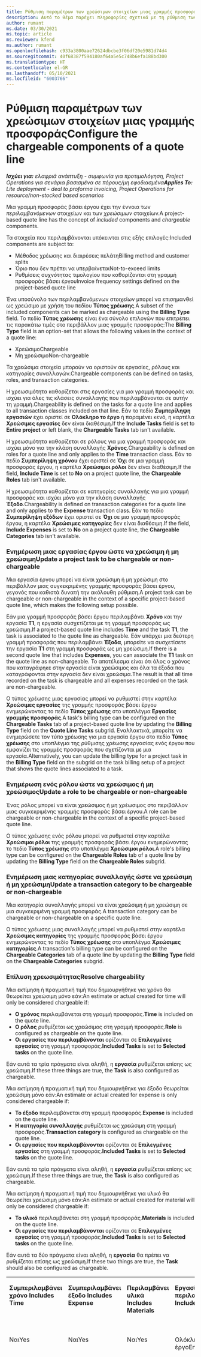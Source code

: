 ```yaml
---
title: Ρύθμιση παραμέτρων των χρεώσιμων στοιχείων μιας γραμμής προσφοράς
description: Αυτό το θέμα παρέχει πληροφορίες σχετικά με τη ρύθμιση των χρεώσιμων και μη χρεώσιμων στοιχείων σε μια γραμμή προσφοράς βάσει έργου.
author: rumant
ms.date: 03/30/2021
ms.topic: article
ms.reviewer: kfend
ms.author: rumant
ms.openlocfilehash: c933a3800aae72624dbcbe3f06df20e5981d74d4
ms.sourcegitcommit: 40f68387f594180af64a5e5c748b6efa188bd300
ms.translationtype: HT
ms.contentlocale: el-GR
ms.lasthandoff: 05/10/2021
ms.locfileid: "6003766"
---
```

# <a name="configure-the-chargeable-components-of-a-quote-line"></a><span data-ttu-id="37d68-103">Ρύθμιση παραμέτρων των χρεώσιμων στοιχείων μιας γραμμής προσφοράς</span><span class="sxs-lookup"><span data-stu-id="37d68-103">Configure the chargeable components of a quote line</span></span> 

<span data-ttu-id="37d68-104">_**Ισχύει για:** ελαφριά ανάπτυξη - συμφωνία για προτιμολόγηση, Project Operations για σενάρια βασισμένα σε πόρους/μη εφοδιασμένα_</span><span class="sxs-lookup"><span data-stu-id="37d68-104">_**Applies To:** Lite deployment - deal to proforma invoicing, Project Operations for resource/non-stocked based scenarios_</span></span>

<span data-ttu-id="37d68-105">Μια γραμμή προσφοράς βάσει έργου έχει την έννοια των *περιλαμβανόμενων* στοιχείων και των *χρεώσιμων* στοιχείων.</span><span class="sxs-lookup"><span data-stu-id="37d68-105">A project-based quote line has the concept of *included* components and *chargeable* components.</span></span>

<span data-ttu-id="37d68-106">Τα στοιχεία που περιλαμβάνονται υπόκεινται στις εξής επιλογές:</span><span class="sxs-lookup"><span data-stu-id="37d68-106">Included components are subject to:</span></span>

  - <span data-ttu-id="37d68-107">Μέθοδος χρέωσης και διαιρέσεις πελάτη</span><span class="sxs-lookup"><span data-stu-id="37d68-107">Billing method and customer splits</span></span>
  - <span data-ttu-id="37d68-108">Όριο που δεν πρέπει να υπερβαίνεται</span><span class="sxs-lookup"><span data-stu-id="37d68-108">Not-to-exceed limits</span></span> 
  - <span data-ttu-id="37d68-109">Ρυθμίσεις συχνότητας τιμολογίου που καθορίζονται στη γραμμή προσφοράς βάσει έργου</span><span class="sxs-lookup"><span data-stu-id="37d68-109">Invoice frequency settings defined on the project-based quote line</span></span>

<span data-ttu-id="37d68-110">Ένα υποσύνολο των περιλαμβανόμενων στοιχείων μπορεί να επισημανθεί ως χρεώσιμο με χρήση του πεδίου **Τύπος χρέωσης**.</span><span class="sxs-lookup"><span data-stu-id="37d68-110">A subset of the included components can be marked as chargeable using the **Billing Type** field.</span></span> <span data-ttu-id="37d68-111">Το πεδίο **Τύπος χρέωσης** είναι ένα σύνολο επιλογών που επιτρέπει τις παρακάτω τιμές στο περιβάλλον μιας γραμμής προσφοράς:</span><span class="sxs-lookup"><span data-stu-id="37d68-111">The **Billing Type** field is an option-set that allows the following values in the context of a quote line:</span></span>

  - <span data-ttu-id="37d68-112">Χρεώσιμο</span><span class="sxs-lookup"><span data-stu-id="37d68-112">Chargeable</span></span>
  - <span data-ttu-id="37d68-113">Μη χρεώσιμο</span><span class="sxs-lookup"><span data-stu-id="37d68-113">Non-chargeable</span></span>

<span data-ttu-id="37d68-114">Τα χρεώσιμα στοιχεία μπορούν να οριστούν σε εργασίες, ρόλους και κατηγορίες συναλλαγών.</span><span class="sxs-lookup"><span data-stu-id="37d68-114">Chargeable components can be defined on tasks, roles, and transaction categories.</span></span>

<span data-ttu-id="37d68-115">Η χρεωσιμότητα καθορίζεται στις εργασίες για μια γραμμή προσφοράς και ισχύει για όλες τις κλάσεις συναλλαγής που περιλαμβάνονται σε αυτήν τη γραμμή.</span><span class="sxs-lookup"><span data-stu-id="37d68-115">Chargeability is defined on the tasks for a quote line and applies to all transaction classes included on that line.</span></span> <span data-ttu-id="37d68-116">Εάν το πεδίο **Συμπερίληψη εργασιών** έχει οριστεί σε **Ολόκληρο το έργο** ή παραμένει κενό, η καρτέλα **Χρεώσιμες εργασίες** δεν είναι διαθέσιμη.</span><span class="sxs-lookup"><span data-stu-id="37d68-116">If the **Include Tasks** field is set to **Entire project** or left blank, the **Chargeable Tasks** tab isn't available.</span></span>

<span data-ttu-id="37d68-117">Η χρεωσιμότητα καθορίζεται σε ρόλους για μια γραμμή προσφοράς και ισχύει μόνο για την κλάση συναλλαγής **Χρόνος**.</span><span class="sxs-lookup"><span data-stu-id="37d68-117">Chargeability is defined on roles for a quote line and only applies to the **Time** transaction class.</span></span> <span data-ttu-id="37d68-118">Εάν το πεδίο **Συμπερίληψη χρόνου** έχει οριστεί σε **Όχι** σε μια γραμμή προσφοράς έργου, η καρτέλα **Χρεώσιμοι ρόλοι** δεν είναι διαθέσιμη.</span><span class="sxs-lookup"><span data-stu-id="37d68-118">If the field, **Include Time** is set to **No** on a project quote line, the **Chargeable Roles** tab isn't available.</span></span>

<span data-ttu-id="37d68-119">Η χρεωσιμότητα καθορίζεται σε κατηγορίες συναλλαγής για μια γραμμή προσφοράς και ισχύει μόνο για την κλάση συναλλαγής **Έξοδο**.</span><span class="sxs-lookup"><span data-stu-id="37d68-119">Chargeability is defined on transaction categories for a  quote line and only applies to the **Expense** transaction class.</span></span> <span data-ttu-id="37d68-120">Εάν το πεδίο **Συμπερίληψη εξόδων** έχει οριστεί σε **Όχι** σε μια γραμμή προσφοράς έργου, η καρτέλα **Χρεώσιμες κατηγορίες** δεν είναι διαθέσιμη.</span><span class="sxs-lookup"><span data-stu-id="37d68-120">If the field, **Include Expenses** is set to **No** on a project quote line, the **Chargeable Categories** tab isn't available.</span></span>

### <a name="update-a-project-task-to-be-chargeable-or-non-chargeable"></a><span data-ttu-id="37d68-121">Ενημέρωση μιας εργασίας έργου ώστε να χρεώσιμη ή μη χρεώσιμη</span><span class="sxs-lookup"><span data-stu-id="37d68-121">Update a project task to be chargeable or non-chargeable</span></span>

<span data-ttu-id="37d68-122">Μια εργασία έργου μπορεί να είναι χρεώσιμη ή μη χρεώσιμη στο περιβάλλον μιας συγκεκριμένης γραμμής προσφοράς βάσει έργου, γεγονός που καθιστά δυνατή την ακόλουθη ρύθμιση.</span><span class="sxs-lookup"><span data-stu-id="37d68-122">A project task can be chargeable or non-chargeable in the context of a specific project-based quote line, which makes the following setup possible.</span></span>

<span data-ttu-id="37d68-123">Εάν μια γραμμή προσφοράς βάσει έργου περιλαμβάνει **Χρόνο** και την εργασία **Τ1**, η εργασία συσχετίζεται με τη γραμμή προσφοράς ως χρεώσιμη.</span><span class="sxs-lookup"><span data-stu-id="37d68-123">If a project-based quote line includes **Time** and the task **T1**, the task is associated to the quote line as chargeable.</span></span> <span data-ttu-id="37d68-124">Εάν υπάρχει μια δεύτερη γραμμή προσφοράς που περιλαμβάνει **Έξοδα**, μπορείτε να συσχετίσετε την εργασία **Τ1** στη γραμμή προσφοράς ως μη χρεώσιμη.</span><span class="sxs-lookup"><span data-stu-id="37d68-124">If there is a second quote line that includes **Expenses**, you can associate the **T1** task on the quote line as non-chargeable.</span></span> <span data-ttu-id="37d68-125">Το αποτέλεσμα είναι ότι όλος ο χρόνος που καταγράφηκε στην εργασία είναι χρεώσιμος και όλα τα έξοδα που καταγράφονται στην εργασία δεν είναι χρεώσιμα.</span><span class="sxs-lookup"><span data-stu-id="37d68-125">The result is that all time recorded on the task is chargeable and all expenses recorded on the task are non-chargeable.</span></span>

<span data-ttu-id="37d68-126">Ο τύπος χρέωσης μιας εργασίας μπορεί να ρυθμιστεί στην καρτέλα **Χρεώσιμες εργασίες** της γραμμής προσφοράς βάσει έργου ενημερώνοντας το πεδίο **Τύπος χρέωσης** στο υποπλέγμα **Εργασίες γραμμής προσφοράς**.</span><span class="sxs-lookup"><span data-stu-id="37d68-126">A task's billing type can be configured on the **Chargeable Tasks** tab of a project-based quote line by updating the **Billing Type** field on the **Quote Line Tasks** subgrid.</span></span> <span data-ttu-id="37d68-127">Εναλλακτικά, μπορείτε να ενημερώσετε τον τύπο χρέωσης για μια εργασία έργου στο πεδίο **Τύπος χρέωσης** στο υποπλέγμα της ρύθμισης χρέωσης εργασίας ενός έργου που εμφανίζει τις γραμμές προσφοράς που σχετίζονται με μια εργασία.</span><span class="sxs-lookup"><span data-stu-id="37d68-127">Alternatively, you can update the billing type for a project task in the **Billing Type** field on the subgrid on the task billing setup of a project that shows the quote lines associated to a task.</span></span>

### <a name="update-a-role-to-be-chargeable-or-non-chargeable"></a><span data-ttu-id="37d68-128">Ενημέρωση ενός ρόλου ώστε να χρεώσιμος ή μη χρεώσιμος</span><span class="sxs-lookup"><span data-stu-id="37d68-128">Update a role to be chargeable or non-chargeable</span></span>

<span data-ttu-id="37d68-129">Ένας ρόλος μπορεί να είναι χρεώσιμος ή μη χρέωσιμος στο περιβάλλον μιας συγκεκριμένης γραμμής προσφοράς βάσει έργου.</span><span class="sxs-lookup"><span data-stu-id="37d68-129">A role can be chargeable or non-chargeable in the context of a specific project-based quote line.</span></span>

<span data-ttu-id="37d68-130">Ο τύπος χρέωσης ενός ρόλου μπορεί να ρυθμιστεί στην καρτέλα **Χρεώσιμοι ρόλοι** της γραμμής προσφοράς βάσει έργου ενημερώνοντας το πεδίο **Τύπος χρέωσης** στο υποπλέγμα **Χρεώσιμοι ρόλοι**.</span><span class="sxs-lookup"><span data-stu-id="37d68-130">A role's billing type can be configured on the **Chargeable Roles** tab of a quote line by updating the **Billing Type** field on the **Chargeable Roles** subgrid.</span></span>

### <a name="update-a-transaction-category-to-be-chargeable-or-non-chargeable"></a><span data-ttu-id="37d68-131">Ενημέρωση μιας κατηγορίας συναλλαγής ώστε να χρεώσιμη ή μη χρεώσιμη</span><span class="sxs-lookup"><span data-stu-id="37d68-131">Update a transaction category to be chargeable or non-chargeable</span></span>

<span data-ttu-id="37d68-132">Μια κατηγορία συναλλαγής μπορεί να είναι χρεώσιμη ή μη χρεώσιμη σε μια συγκεκριμένη γραμμή προσφοράς.</span><span class="sxs-lookup"><span data-stu-id="37d68-132">A transaction category can be chargeable or non-chargeable on a specific quote line.</span></span>

<span data-ttu-id="37d68-133">Ο τύπος χρέωσης μιας συναλλαγής μπορεί να ρυθμιστεί στην καρτέλα **Χρεώσιμες κατηγορίες** της γραμμής προσφοράς βάσει έργου ενημερώνοντας το πεδίο **Τύπος χρέωσης** στο υποπλέγμα **Χρεώσιμες κατηγορίες**.</span><span class="sxs-lookup"><span data-stu-id="37d68-133">A transaction's billing type can be configured on the **Chargeable Categories** tab of a quote line by updating the **Billing Type** field on the **Chargeable Categories** subgrid.</span></span>

### <a name="resolve-chargeability"></a><span data-ttu-id="37d68-134">Επίλυση χρεωσιμότητας</span><span class="sxs-lookup"><span data-stu-id="37d68-134">Resolve chargeability</span></span>
<span data-ttu-id="37d68-135">Μια εκτίμηση ή πραγματική τιμή που δημιουργήθηκε για χρόνο θα θεωρείται χρεώσιμη μόνο εάν:</span><span class="sxs-lookup"><span data-stu-id="37d68-135">An estimate or actual created for time will only be considered chargeable if:</span></span>

   - <span data-ttu-id="37d68-136">**Ο χρόνος** περιλαμβάνεται στη γραμμή προσφοράς.</span><span class="sxs-lookup"><span data-stu-id="37d68-136">**Time** is included on the quote line.</span></span>
   - <span data-ttu-id="37d68-137">**Ο ρόλος** ρυθμίζεται ως χρεώσιμος στη γραμμή προσφοράς.</span><span class="sxs-lookup"><span data-stu-id="37d68-137">**Role** is configured as chargeable on the quote line.</span></span>
   - <span data-ttu-id="37d68-138">**Οι εργασίες που περιλαμβάνονται** ορίζονται σε **Επιλεγμένες εργασίες** στη γραμμή προσφοράς.</span><span class="sxs-lookup"><span data-stu-id="37d68-138">**Included Tasks** is set to **Selected tasks** on the quote line.</span></span> 

<span data-ttu-id="37d68-139">Εάν αυτά τα τρία πράγματα είναι αληθή, η **εργασία** ρυθμίζεται επίσης ως χρεώσιμη.</span><span class="sxs-lookup"><span data-stu-id="37d68-139">If these three things are true, the **Task** is also configured as chargeable.</span></span> 

<span data-ttu-id="37d68-140">Μια εκτίμηση ή πραγματική τιμή που δημιουργήθηκε για έξοδο θεωρείται χρεώσιμη μόνο εάν:</span><span class="sxs-lookup"><span data-stu-id="37d68-140">An estimate or actual created for expense is only considered chargeable if:</span></span> 

   - <span data-ttu-id="37d68-141">**Το έξοδο** περιλαμβάνεται στη γραμμή προσφοράς.</span><span class="sxs-lookup"><span data-stu-id="37d68-141">**Expense** is included on the quote line.</span></span>
   - <span data-ttu-id="37d68-142">**Η κατηγορία συναλλαγής** ρυθμίζεται ως χρεώσιμη στη γραμμή προσφοράς.</span><span class="sxs-lookup"><span data-stu-id="37d68-142">**Transaction category** is configured as chargeable on the quote line.</span></span>
   - <span data-ttu-id="37d68-143">**Οι εργασίες που περιλαμβάνονται** ορίζονται σε **Επιλεγμένες εργασίες** στη γραμμή προσφοράς.</span><span class="sxs-lookup"><span data-stu-id="37d68-143">**Included Tasks** is set to **Selected tasks** on the quote line.</span></span>

<span data-ttu-id="37d68-144">Εάν αυτά τα τρία πράγματα είναι αληθή, η **εργασία** ρυθμίζεται επίσης ως χρεώσιμη.</span><span class="sxs-lookup"><span data-stu-id="37d68-144">If these three things are true, the **Task** is also configured as chargeable.</span></span> 

<span data-ttu-id="37d68-145">Μια εκτίμηση ή πραγματική τιμή που δημιουργήθηκε για υλικό θα θεωρείται χρεώσιμη μόνο εάν:</span><span class="sxs-lookup"><span data-stu-id="37d68-145">An estimate or actual created for material will only be considered chargeable if:</span></span>

   - <span data-ttu-id="37d68-146">**Το υλικό** περιλαμβάνεται στη γραμμή προσφοράς.</span><span class="sxs-lookup"><span data-stu-id="37d68-146">**Materials** is included on the quote line.</span></span>
   - <span data-ttu-id="37d68-147">**Οι εργασίες που περιλαμβάνονται** ορίζονται σε **Επιλεγμένες εργασίες** στη γραμμή προσφοράς.</span><span class="sxs-lookup"><span data-stu-id="37d68-147">**Included Tasks** is set to **Selected tasks** on the quote line.</span></span>

<span data-ttu-id="37d68-148">Εάν αυτά τα δύο πράγματα είναι αληθή, η **εργασία** θα πρέπει να ρυθμίζεται επίσης ως χρεώσιμη.</span><span class="sxs-lookup"><span data-stu-id="37d68-148">If these two things are true, the **Task** should also be configured as chargeable.</span></span> 


<table border="0" cellspacing="0" cellpadding="0">
    <tbody>
        <tr>
            <td width="70" valign="top">
                <p><span data-ttu-id="37d68-149">
                    <strong>Συμπεριλαμβάνει χρόνο</strong>
                </span><span class="sxs-lookup"><span data-stu-id="37d68-149">
                    <strong>Includes Time</strong>
                </span></span></p>
            </td>
            <td width="78" valign="top">
                <p><span data-ttu-id="37d68-150">
                    <strong>Συμπεριλαμβάνει έξοδο</strong>
                    <strong></strong>
                </span><span class="sxs-lookup"><span data-stu-id="37d68-150">
                    <strong>Includes Expense</strong>
                    <strong></strong>
                </span></span></p>
            </td>
            <td width="63" valign="top">
                <p><span data-ttu-id="37d68-151">
                    <strong>Περιλαμβάνει υλικά</strong>
                    <strong></strong>
                </span><span class="sxs-lookup"><span data-stu-id="37d68-151">
                    <strong>Includes Materials</strong>
                    <strong></strong>
                </span></span></p>
            </td>
            <td width="75" valign="top">
                <p><span data-ttu-id="37d68-152">
                    <strong>Εργασίες που περιλαμβάνονται</strong>
                    <strong></strong>
                </span><span class="sxs-lookup"><span data-stu-id="37d68-152">
                    <strong>Included Tasks</strong>
                    <strong></strong>
                </span></span></p>
            </td>
            <td width="65" valign="top">
                <p><span data-ttu-id="37d68-153">
                    <strong>Ρόλος</strong>
                    <strong></strong>
                </span><span class="sxs-lookup"><span data-stu-id="37d68-153">
                    <strong>Role</strong>
                    <strong></strong>
                </span></span></p>
            </td>
            <td width="70" valign="top">
                <p><span data-ttu-id="37d68-154">
                    <strong>Κατηγορία</strong>
                    <strong></strong>
                </span><span class="sxs-lookup"><span data-stu-id="37d68-154">
                    <strong>Category</strong>
                    <strong></strong>
                </span></span></p>
            </td>
            <td width="65" valign="top">
                <p><span data-ttu-id="37d68-155">
                    <strong>Κλείσιμο εργασίας</strong>
                    <strong></strong>
                </span><span class="sxs-lookup"><span data-stu-id="37d68-155">
                    <strong>Task</strong>
                    <strong></strong>
                </span></span></p>
            </td>
            <td width="350" valign="top">
                <p><span data-ttu-id="37d68-156">
                    <strong>Επίδραση δυνατότητας χρέωσης</strong>
                </span><span class="sxs-lookup"><span data-stu-id="37d68-156">
                    <strong>Chargeability impact</strong>
                </span></span></p>
            </td>
        </tr>
        <tr>
            <td width="70" valign="top">
                <p>
<span data-ttu-id="37d68-157">Ναι</span><span class="sxs-lookup"><span data-stu-id="37d68-157">Yes</span></span> </p>
            </td>
            <td width="78" valign="top">
                <p>
<span data-ttu-id="37d68-158">Ναι</span><span class="sxs-lookup"><span data-stu-id="37d68-158">Yes</span></span> </p>
            </td>
            <td width="63" valign="top">
                <p>
<span data-ttu-id="37d68-159">Ναι</span><span class="sxs-lookup"><span data-stu-id="37d68-159">Yes</span></span> </p>
            </td>
            <td width="75" valign="top">
                <p>
<span data-ttu-id="37d68-160">Ολόκληρο το έργο</span><span class="sxs-lookup"><span data-stu-id="37d68-160">Entire Project</span></span> </p>
            </td>
            <td width="65" valign="top">
                <p>
<span data-ttu-id="37d68-161">Χρεώσιμο</span><span class="sxs-lookup"><span data-stu-id="37d68-161">Chargeable</span></span> </p>
            </td>
            <td width="70" valign="top">
                <p>
<span data-ttu-id="37d68-162">Χρεώσιμο</span><span class="sxs-lookup"><span data-stu-id="37d68-162">Chargeable</span></span> </p>
            </td>
            <td width="65" valign="top">
                <p>
<span data-ttu-id="37d68-163">Δεν είναι δυνατός ο ορισμός</span><span class="sxs-lookup"><span data-stu-id="37d68-163">Cannot be set</span></span> </p>
            </td>
            <td width="350" valign="top">
                <p>
<span data-ttu-id="37d68-164">Τιμολόγηση σε ένα πραγματικό χρόνο: Χρεώσιμο</span><span class="sxs-lookup"><span data-stu-id="37d68-164">Billing on a time actual: Chargeable</span></span> </p>
                <p>
<span data-ttu-id="37d68-165">Τύπος χρέωσης με πραγματική δαπάνη: Χρεώσιμο</span><span class="sxs-lookup"><span data-stu-id="37d68-165">Billing type on expense actual: Chargeable</span></span> </p>
                <p>
<span data-ttu-id="37d68-166">Τύπος τιμολόγησης σε πραγματική τιμή υλικού: Χρεώσιμη</span><span class="sxs-lookup"><span data-stu-id="37d68-166">Billing type on material actual: Chargeable</span></span> </p>
            </td>
        </tr>
        <tr>
            <td width="70" valign="top">
                <p>
<span data-ttu-id="37d68-167">Ναι</span><span class="sxs-lookup"><span data-stu-id="37d68-167">Yes</span></span> </p>
            </td>
            <td width="78" valign="top">
                <p>
<span data-ttu-id="37d68-168">Ναι</span><span class="sxs-lookup"><span data-stu-id="37d68-168">Yes</span></span> </p>
            </td>
            <td width="63" valign="top">
                <p>
<span data-ttu-id="37d68-169">Ναι</span><span class="sxs-lookup"><span data-stu-id="37d68-169">Yes</span></span> </p>
            </td>
            <td width="75" valign="top">
                <p>
<span data-ttu-id="37d68-170">Επιλεγμένες εργασίες μόνο</span><span class="sxs-lookup"><span data-stu-id="37d68-170">Selected tasks only</span></span> </p>
            </td>
            <td width="65" valign="top">
                <p>
<span data-ttu-id="37d68-171">Χρεώσιμο</span><span class="sxs-lookup"><span data-stu-id="37d68-171">Chargeable</span></span> </p>
            </td>
            <td width="70" valign="top">
                <p>
<span data-ttu-id="37d68-172">Χρεώσιμο</span><span class="sxs-lookup"><span data-stu-id="37d68-172">Chargeable</span></span> </p>
            </td>
            <td width="65" valign="top">
                <p>
<span data-ttu-id="37d68-173">Χρεώσιμο</span><span class="sxs-lookup"><span data-stu-id="37d68-173">Chargeable</span></span> </p>
            </td>
            <td width="350" valign="top">
                <p>
<span data-ttu-id="37d68-174">Τιμολόγηση σε ένα πραγματικό χρόνο: Χρεώσιμο</span><span class="sxs-lookup"><span data-stu-id="37d68-174">Billing on a time actual: Chargeable</span></span> </p>
                <p>
<span data-ttu-id="37d68-175">Τύπος χρέωσης με πραγματική δαπάνη: Χρεώσιμο</span><span class="sxs-lookup"><span data-stu-id="37d68-175">Billing type on expense actual: Chargeable</span></span> </p>
                <p>
<span data-ttu-id="37d68-176">Τύπος τιμολόγησης σε πραγματική τιμή υλικού: Χρεώσιμη</span><span class="sxs-lookup"><span data-stu-id="37d68-176">Billing type on material actual: Chargeable</span></span> </p>
            </td>
        </tr>
        <tr>
            <td width="70" valign="top">
                <p>
<span data-ttu-id="37d68-177">Ναι</span><span class="sxs-lookup"><span data-stu-id="37d68-177">Yes</span></span> </p>
            </td>
            <td width="78" valign="top">
                <p>
<span data-ttu-id="37d68-178">Ναι</span><span class="sxs-lookup"><span data-stu-id="37d68-178">Yes</span></span> </p>
            </td>
            <td width="63" valign="top">
                <p>
<span data-ttu-id="37d68-179">Ναι</span><span class="sxs-lookup"><span data-stu-id="37d68-179">Yes</span></span> </p>
            </td>
            <td width="75" valign="top">
                <p>
<span data-ttu-id="37d68-180">Επιλεγμένες εργασίες μόνο</span><span class="sxs-lookup"><span data-stu-id="37d68-180">Selected tasks only</span></span> </p>
            </td>
            <td width="65" valign="top">
                <p><span data-ttu-id="37d68-181">
                    <strong>Μη χρεώσιμο</strong>
                </span><span class="sxs-lookup"><span data-stu-id="37d68-181">
                    <strong>Non - Chargeable</strong>
                </span></span></p>
            </td>
            <td width="70" valign="top">
                <p>
<span data-ttu-id="37d68-182">Χρεώσιμο</span><span class="sxs-lookup"><span data-stu-id="37d68-182">Chargeable</span></span> </p>
            </td>
            <td width="65" valign="top">
                <p>
<span data-ttu-id="37d68-183">Χρεώσιμο</span><span class="sxs-lookup"><span data-stu-id="37d68-183">Chargeable</span></span> </p>
            </td>
            <td width="350" valign="top">
                <p>
<span data-ttu-id="37d68-184">Τιμολόγηση σε πραγματική τιμή χρόνου: <strong>Μη χρεώσιμη</strong>
                </span><span class="sxs-lookup"><span data-stu-id="37d68-184">Billing on a time actual: <strong>Non-Chargeable</strong>
                </span></span></p>
                <p>
<span data-ttu-id="37d68-185">Τύπος χρέωσης με πραγματική δαπάνη: Χρεώσιμο</span><span class="sxs-lookup"><span data-stu-id="37d68-185">Billing type on expense actual: Chargeable</span></span> </p>
                <p>
<span data-ttu-id="37d68-186">Τύπος τιμολόγησης σε πραγματική τιμή υλικού: Χρεώσιμη</span><span class="sxs-lookup"><span data-stu-id="37d68-186">Billing type on material actual: Chargeable</span></span> </p>
            </td>
        </tr>
        <tr>
            <td width="70" valign="top">
                <p>
<span data-ttu-id="37d68-187">Ναι</span><span class="sxs-lookup"><span data-stu-id="37d68-187">Yes</span></span> </p>
            </td>
            <td width="78" valign="top">
                <p>
<span data-ttu-id="37d68-188">Ναι</span><span class="sxs-lookup"><span data-stu-id="37d68-188">Yes</span></span> </p>
            </td>
            <td width="63" valign="top">
                <p>
<span data-ttu-id="37d68-189">Ναι</span><span class="sxs-lookup"><span data-stu-id="37d68-189">Yes</span></span> </p>
            </td>
            <td width="75" valign="top">
                <p>
<span data-ttu-id="37d68-190">Επιλεγμένες εργασίες μόνο</span><span class="sxs-lookup"><span data-stu-id="37d68-190">Selected tasks only</span></span> </p>
            </td>
            <td width="65" valign="top">
                <p>
<span data-ttu-id="37d68-191">Χρεώσιμο</span><span class="sxs-lookup"><span data-stu-id="37d68-191">Chargeable</span></span> </p>
            </td>
            <td width="70" valign="top">
                <p>
<span data-ttu-id="37d68-192">Χρεώσιμο</span><span class="sxs-lookup"><span data-stu-id="37d68-192">Chargeable</span></span> </p>
            </td>
            <td width="65" valign="top">
                <p><span data-ttu-id="37d68-193">
                    <strong>Μη χρεώσιμο</strong>
                </span><span class="sxs-lookup"><span data-stu-id="37d68-193">
                    <strong>Non-Chargeable</strong>
                </span></span></p>
            </td>
            <td width="350" valign="top">
                <p>
<span data-ttu-id="37d68-194">Τιμολόγηση σε πραγματική τιμή χρόνου: <strong>Μη χρεώσιμη</strong>
                </span><span class="sxs-lookup"><span data-stu-id="37d68-194">Billing on a time actual: <strong>Non-Chargeable</strong>
                </span></span></p>
                <p>
<span data-ttu-id="37d68-195">Τύπος τιμολόγησης σε πραγματική τιμή εξόδου: <strong>Μη χρεώσιμη</strong>
                </span><span class="sxs-lookup"><span data-stu-id="37d68-195">Billing type on expense actual: <strong>Non-Chargeable</strong>
                </span></span></p>
                <p>
<span data-ttu-id="37d68-196">Τύπος τιμολόγησης σε πραγματική τιμή υλικού: <strong>Μη χρεώσιμη</strong>
                </span><span class="sxs-lookup"><span data-stu-id="37d68-196">Billing type on material actual: <strong>Non-Chargeable</strong>
                </span></span></p>
            </td>
        </tr>
        <tr>
            <td width="70" valign="top">
                <p>
<span data-ttu-id="37d68-197">Ναι</span><span class="sxs-lookup"><span data-stu-id="37d68-197">Yes</span></span> </p>
            </td>
            <td width="78" valign="top">
                <p>
<span data-ttu-id="37d68-198">Ναι</span><span class="sxs-lookup"><span data-stu-id="37d68-198">Yes</span></span> </p>
            </td>
            <td width="63" valign="top">
                <p>
<span data-ttu-id="37d68-199">Ναι</span><span class="sxs-lookup"><span data-stu-id="37d68-199">Yes</span></span> </p>
            </td>
            <td width="75" valign="top">
                <p>
<span data-ttu-id="37d68-200">Επιλεγμένες εργασίες μόνο</span><span class="sxs-lookup"><span data-stu-id="37d68-200">Selected tasks only</span></span> </p>
            </td>
            <td width="65" valign="top">
                <p><span data-ttu-id="37d68-201">
                    <strong>Μη χρεώσιμο</strong>
                </span><span class="sxs-lookup"><span data-stu-id="37d68-201">
                    <strong>Non-Chargeable</strong>
                </span></span></p>
            </td>
            <td width="70" valign="top">
                <p>
<span data-ttu-id="37d68-202">Χρεώσιμο</span><span class="sxs-lookup"><span data-stu-id="37d68-202">Chargeable</span></span> </p>
            </td>
            <td width="65" valign="top">
                <p><span data-ttu-id="37d68-203">
                    <strong>Μη χρεώσιμο</strong>
                </span><span class="sxs-lookup"><span data-stu-id="37d68-203">
                    <strong>Non- Chargeable</strong>
                </span></span></p>
            </td>
            <td width="350" valign="top">
                <p>
<span data-ttu-id="37d68-204">Τιμολόγηση σε πραγματική τιμή χρόνου: <strong>Μη χρεώσιμη</strong>
                </span><span class="sxs-lookup"><span data-stu-id="37d68-204">Billing on a time actual: <strong>Non-Chargeable</strong>
                </span></span></p>
                <p>
<span data-ttu-id="37d68-205">Τύπος τιμολόγησης σε πραγματική τιμή εξόδου: <strong>Μη χρεώσιμη</strong>
                </span><span class="sxs-lookup"><span data-stu-id="37d68-205">Billing type on expense actual: <strong>Non-Chargeable</strong>
                </span></span></p>
                <p>
<span data-ttu-id="37d68-206">Τύπος τιμολόγησης σε πραγματική τιμή υλικού: <strong>Μη χρεώσιμη</strong>
                </span><span class="sxs-lookup"><span data-stu-id="37d68-206">Billing type on material actual: <strong> Non-Chargeable</strong>
                </span></span></p>
            </td>
        </tr>
        <tr>
            <td width="70" valign="top">
                <p>
<span data-ttu-id="37d68-207">Ναι</span><span class="sxs-lookup"><span data-stu-id="37d68-207">Yes</span></span> </p>
            </td>
            <td width="78" valign="top">
                <p>
<span data-ttu-id="37d68-208">Ναι</span><span class="sxs-lookup"><span data-stu-id="37d68-208">Yes</span></span> </p>
            </td>
            <td width="63" valign="top">
                <p>
<span data-ttu-id="37d68-209">Ναι</span><span class="sxs-lookup"><span data-stu-id="37d68-209">Yes</span></span> </p>
            </td>
            <td width="75" valign="top">
                <p>
<span data-ttu-id="37d68-210">Επιλεγμένες εργασίες μόνο</span><span class="sxs-lookup"><span data-stu-id="37d68-210">Selected tasks only</span></span> </p>
            </td>
            <td width="65" valign="top">
                <p><span data-ttu-id="37d68-211">
                    <strong>Μη χρεώσιμο</strong>
                </span><span class="sxs-lookup"><span data-stu-id="37d68-211">
                    <strong>Non-Chargeable</strong>
                </span></span></p>
            </td>
            <td width="70" valign="top">
                <p><span data-ttu-id="37d68-212">
                    <strong>Μη χρεώσιμο</strong>
                </span><span class="sxs-lookup"><span data-stu-id="37d68-212">
                    <strong>Non-Chargeable</strong>
                </span></span></p>
            </td>
            <td width="65" valign="top">
                <p>
<span data-ttu-id="37d68-213">Χρεώσιμο</span><span class="sxs-lookup"><span data-stu-id="37d68-213">Chargeable</span></span> </p>
            </td>
            <td width="350" valign="top">
                <p>
<span data-ttu-id="37d68-214">Τιμολόγηση σε πραγματική τιμή χρόνου: <strong>Μη χρεώσιμη</strong>
                </span><span class="sxs-lookup"><span data-stu-id="37d68-214">Billing on a time actual: <strong>Non-Chargeable</strong>
                </span></span></p>
                <p>
<span data-ttu-id="37d68-215">Τύπος τιμολόγησης σε πραγματική τιμή εξόδου: <strong> Μη χρεώσιμη</strong>
                </span><span class="sxs-lookup"><span data-stu-id="37d68-215">Billing type on expense actual: <strong> Non-Chargeable</strong>
                </span></span></p>
                <p>
<span data-ttu-id="37d68-216">Τύπος τιμολόγησης σε πραγματική τιμή υλικού: Χρεώσιμη</span><span class="sxs-lookup"><span data-stu-id="37d68-216">Billing type on material actual: Chargeable</span></span> </p>
            </td>
        </tr>
        <tr>
            <td width="70" valign="top">
                <p><span data-ttu-id="37d68-217">
                    <strong>No</strong>
                </span><span class="sxs-lookup"><span data-stu-id="37d68-217">
                    <strong>No</strong>
                </span></span></p>
            </td>
            <td width="78" valign="top">
                <p>
<span data-ttu-id="37d68-218">Ναι</span><span class="sxs-lookup"><span data-stu-id="37d68-218">Yes</span></span> </p>
            </td>
            <td width="63" valign="top">
                <p>
<span data-ttu-id="37d68-219">Ναι</span><span class="sxs-lookup"><span data-stu-id="37d68-219">Yes</span></span> </p>
            </td>
            <td width="75" valign="top">
                <p>
<span data-ttu-id="37d68-220">Ολόκληρο το έργο</span><span class="sxs-lookup"><span data-stu-id="37d68-220">Entire Project</span></span> </p>
            </td>
            <td width="65" valign="top">
                <p>
<span data-ttu-id="37d68-221">Δεν είναι δυνατός ο ορισμός</span><span class="sxs-lookup"><span data-stu-id="37d68-221">Cannot be set</span></span> </p>
            </td>
            <td width="70" valign="top">
                <p><span data-ttu-id="37d68-222">
                    <strong>Χρεώσιμο</strong>
                </span><span class="sxs-lookup"><span data-stu-id="37d68-222">
                    <strong>Chargeable</strong>
                </span></span></p>
            </td>
            <td width="65" valign="top">
                <p>
<span data-ttu-id="37d68-223">Δεν είναι δυνατός ο ορισμός</span><span class="sxs-lookup"><span data-stu-id="37d68-223">Cannot be set</span></span> </p>
            </td>
            <td width="350" valign="top">
                <p>
<span data-ttu-id="37d68-224">Τιμολόγηση σε πραγματική τιμή χρόνου: <strong>Μη διαθέσιμο</strong>
                </span><span class="sxs-lookup"><span data-stu-id="37d68-224">Billing on a time actual: <strong>Not available</strong>
                </span></span></p>
                <p>
<span data-ttu-id="37d68-225">Τύπος χρέωσης με πραγματική δαπάνη: Χρεώσιμο</span><span class="sxs-lookup"><span data-stu-id="37d68-225">Billing type on expense actual: Chargeable</span></span> </p>
                <p>
<span data-ttu-id="37d68-226">Τύπος τιμολόγησης σε πραγματική τιμή υλικού: Χρεώσιμη</span><span class="sxs-lookup"><span data-stu-id="37d68-226">Billing type on material actual: Chargeable</span></span> </p>
            </td>
        </tr>
        <tr>
            <td width="70" valign="top">
                <p><span data-ttu-id="37d68-227">
                    <strong>No</strong>
                </span><span class="sxs-lookup"><span data-stu-id="37d68-227">
                    <strong>No</strong>
                </span></span></p>
            </td>
            <td width="78" valign="top">
                <p>
<span data-ttu-id="37d68-228">Ναι</span><span class="sxs-lookup"><span data-stu-id="37d68-228">Yes</span></span> </p>
            </td>
            <td width="63" valign="top">
                <p>
<span data-ttu-id="37d68-229">Ναι</span><span class="sxs-lookup"><span data-stu-id="37d68-229">Yes</span></span> </p>
            </td>
            <td width="75" valign="top">
                <p>
<span data-ttu-id="37d68-230">Ολόκληρο το έργο</span><span class="sxs-lookup"><span data-stu-id="37d68-230">Entire Project</span></span> </p>
            </td>
            <td width="65" valign="top">
                <p>
<span data-ttu-id="37d68-231">Δεν είναι δυνατός ο ορισμός</span><span class="sxs-lookup"><span data-stu-id="37d68-231">Cannot be set</span></span> </p>
            </td>
            <td width="70" valign="top">
                <p><span data-ttu-id="37d68-232">
                    <strong>Μη χρεώσιμο</strong>
                </span><span class="sxs-lookup"><span data-stu-id="37d68-232">
                    <strong>Non-Chargeable</strong>
                </span></span></p>
            </td>
            <td width="65" valign="top">
                <p>
<span data-ttu-id="37d68-233">Δεν είναι δυνατός ο ορισμός</span><span class="sxs-lookup"><span data-stu-id="37d68-233">Cannot be set</span></span> </p>
            </td>
            <td width="350" valign="top">
                <p>
<span data-ttu-id="37d68-234">Τιμολόγηση σε πραγματική τιμή χρόνου: <strong>Μη διαθέσιμο</strong>
                </span><span class="sxs-lookup"><span data-stu-id="37d68-234">Billing on a time actual: <strong>Not available</strong>
                </span></span></p>
                <p>
<span data-ttu-id="37d68-235">Τύπος τιμολόγησης σε πραγματική τιμή εξόδου: <strong> Μη χρεώσιμη</strong>
                </span><span class="sxs-lookup"><span data-stu-id="37d68-235">Billing type on expense actual: <strong> Non-chargeable</strong>
                </span></span></p>
                <p>
<span data-ttu-id="37d68-236">Τύπος τιμολόγησης σε πραγματική τιμή υλικού: Χρεώσιμη</span><span class="sxs-lookup"><span data-stu-id="37d68-236">Billing type on material actual: Chargeable</span></span> </p>
            </td>
        </tr>
        <tr>
            <td width="70" valign="top">
                <p>
<span data-ttu-id="37d68-237">Ναι</span><span class="sxs-lookup"><span data-stu-id="37d68-237">Yes</span></span> </p>
            </td>
            <td width="78" valign="top">
                <p><span data-ttu-id="37d68-238">
                    <strong>No</strong>
                </span><span class="sxs-lookup"><span data-stu-id="37d68-238">
                    <strong>No</strong>
                </span></span></p>
            </td>
            <td width="63" valign="top">
                <p>
<span data-ttu-id="37d68-239">Ναι</span><span class="sxs-lookup"><span data-stu-id="37d68-239">Yes</span></span> </p>
            </td>
            <td width="75" valign="top">
                <p>
<span data-ttu-id="37d68-240">Ολόκληρο το έργο</span><span class="sxs-lookup"><span data-stu-id="37d68-240">Entire Project</span></span> </p>
            </td>
            <td width="65" valign="top">
                <p>
<span data-ttu-id="37d68-241">Χρεώσιμο</span><span class="sxs-lookup"><span data-stu-id="37d68-241">Chargeable</span></span> </p>
            </td>
            <td width="70" valign="top">
                <p>
<span data-ttu-id="37d68-242">Δεν είναι δυνατός ο ορισμός</span><span class="sxs-lookup"><span data-stu-id="37d68-242">Cannot be set</span></span> </p>
            </td>
            <td width="65" valign="top">
                <p>
<span data-ttu-id="37d68-243">Δεν είναι δυνατός ο ορισμός</span><span class="sxs-lookup"><span data-stu-id="37d68-243">Cannot be set</span></span> </p>
            </td>
            <td width="350" valign="top">
                <p>
<span data-ttu-id="37d68-244">Τιμολόγηση σε ένα πραγματικό χρόνο: Χρεώσιμο</span><span class="sxs-lookup"><span data-stu-id="37d68-244">Billing on a time actual: Chargeable</span></span> </p>
                <p>
<span data-ttu-id="37d68-245">Τύπος τιμολόγησης σε πραγματική τιμή εξόδου:<strong> Μη διαθέσιμο</strong>
                </span><span class="sxs-lookup"><span data-stu-id="37d68-245">Billing type on expense actual:<strong> Not available</strong>
                </span></span></p>
                <p>
<span data-ttu-id="37d68-246">Τύπος τιμολόγησης σε πραγματική τιμή υλικού: Χρεώσιμη</span><span class="sxs-lookup"><span data-stu-id="37d68-246">Billing type on material actual: Chargeable</span></span> </p>
            </td>
        </tr>
        <tr>
            <td width="70" valign="top">
                <p>
<span data-ttu-id="37d68-247">Ναι</span><span class="sxs-lookup"><span data-stu-id="37d68-247">Yes</span></span> </p>
            </td>
            <td width="78" valign="top">
                <p><span data-ttu-id="37d68-248">
                    <strong>No</strong>
                </span><span class="sxs-lookup"><span data-stu-id="37d68-248">
                    <strong>No</strong>
                </span></span></p>
            </td>
            <td width="63" valign="top">
                <p>
<span data-ttu-id="37d68-249">Ναι</span><span class="sxs-lookup"><span data-stu-id="37d68-249">Yes</span></span> </p>
            </td>
            <td width="75" valign="top">
                <p>
<span data-ttu-id="37d68-250">Ολόκληρο το έργο</span><span class="sxs-lookup"><span data-stu-id="37d68-250">Entire Project</span></span> </p>
            </td>
            <td width="65" valign="top">
                <p><span data-ttu-id="37d68-251">
                    <strong>Μη χρεώσιμο</strong>
                </span><span class="sxs-lookup"><span data-stu-id="37d68-251">
                    <strong>Non-Chargeable</strong>
                </span></span></p>
            </td>
            <td width="70" valign="top">
                <p>
<span data-ttu-id="37d68-252">Δεν είναι δυνατός ο ορισμός</span><span class="sxs-lookup"><span data-stu-id="37d68-252">Cannot be set</span></span> </p>
            </td>
            <td width="65" valign="top">
                <p>
<span data-ttu-id="37d68-253">Δεν είναι δυνατός ο ορισμός</span><span class="sxs-lookup"><span data-stu-id="37d68-253">Cannot be set</span></span> </p>
            </td>
            <td width="350" valign="top">
                <p>
<span data-ttu-id="37d68-254">Τιμολόγηση σε πραγματική τιμή χρόνου: <strong>Μη χρεώσιμη</strong>
                </span><span class="sxs-lookup"><span data-stu-id="37d68-254">Billing on a time actual: <strong>Non-chargeable </strong>
                </span></span></p>
                <p>
<span data-ttu-id="37d68-255">Τύπος τιμολόγησης σε πραγματική τιμή εξόδου:<strong> Μη διαθέσιμο</strong>
                </span><span class="sxs-lookup"><span data-stu-id="37d68-255">Billing type on expense actual:<strong> Not available</strong>
                </span></span></p>
                <p>
<span data-ttu-id="37d68-256">Τύπος τιμολόγησης σε πραγματική τιμή υλικού: Χρεώσιμη</span><span class="sxs-lookup"><span data-stu-id="37d68-256">Billing type on material actual: Chargeable</span></span> </p>
            </td>
        </tr>
        <tr>
            <td width="70" valign="top">
                <p>
<span data-ttu-id="37d68-257">Ναι</span><span class="sxs-lookup"><span data-stu-id="37d68-257">Yes</span></span> </p>
            </td>
            <td width="78" valign="top">
                <p>
<span data-ttu-id="37d68-258">Ναι</span><span class="sxs-lookup"><span data-stu-id="37d68-258">Yes</span></span> </p>
            </td>
            <td width="63" valign="top">
                <p><span data-ttu-id="37d68-259">
                    <strong>No</strong>
                </span><span class="sxs-lookup"><span data-stu-id="37d68-259">
                    <strong>No</strong>
                </span></span></p>
            </td>
            <td width="75" valign="top">
                <p>
<span data-ttu-id="37d68-260">Ολόκληρο το έργο</span><span class="sxs-lookup"><span data-stu-id="37d68-260">Entire Project</span></span> </p>
            </td>
            <td width="65" valign="top">
                <p>
<span data-ttu-id="37d68-261">Χρεώσιμο</span><span class="sxs-lookup"><span data-stu-id="37d68-261">Chargeable</span></span> </p>
            </td>
            <td width="70" valign="top">
                <p>
<span data-ttu-id="37d68-262">Χρεώσιμο</span><span class="sxs-lookup"><span data-stu-id="37d68-262">Chargeable</span></span> </p>
            </td>
            <td width="65" valign="top">
                <p>
<span data-ttu-id="37d68-263">Δεν είναι δυνατός ο ορισμός</span><span class="sxs-lookup"><span data-stu-id="37d68-263">Cannot be set</span></span> </p>
            </td>
            <td width="350" valign="top">
                <p>
<span data-ttu-id="37d68-264">Τιμολόγηση σε ένα πραγματικό χρόνο: Χρεώσιμο</span><span class="sxs-lookup"><span data-stu-id="37d68-264">Billing on a time actual: Chargeable</span></span> </p>
                <p>
<span data-ttu-id="37d68-265">Τύπος χρέωσης με πραγματική δαπάνη: Χρεώσιμο</span><span class="sxs-lookup"><span data-stu-id="37d68-265">Billing type on expense actual: Chargeable</span></span> </p>
                <p>
<span data-ttu-id="37d68-266">Τύπος τιμολόγησης σε πραγματική τιμή υλικού:<strong> Μη διαθέσιμο</strong>
                </span><span class="sxs-lookup"><span data-stu-id="37d68-266">Billing type on material actual: <strong> Not available</strong>
                </span></span></p>
            </td>
        </tr>
        <tr>
            <td width="70" valign="top">
                <p>
<span data-ttu-id="37d68-267">Ναι</span><span class="sxs-lookup"><span data-stu-id="37d68-267">Yes</span></span> </p>
            </td>
            <td width="78" valign="top">
                <p>
<span data-ttu-id="37d68-268">Ναι</span><span class="sxs-lookup"><span data-stu-id="37d68-268">Yes</span></span> </p>
            </td>
            <td width="63" valign="top">
                <p><span data-ttu-id="37d68-269">
                    <strong>No</strong>
                </span><span class="sxs-lookup"><span data-stu-id="37d68-269">
                    <strong>No</strong>
                </span></span></p>
            </td>
            <td width="75" valign="top">
                <p>
<span data-ttu-id="37d68-270">Ολόκληρο το έργο</span><span class="sxs-lookup"><span data-stu-id="37d68-270">Entire Project</span></span> </p>
            </td>
            <td width="65" valign="top">
                <p><span data-ttu-id="37d68-271">
                    <strong>Μη χρεώσιμο</strong>
                </span><span class="sxs-lookup"><span data-stu-id="37d68-271">
                    <strong>Non-Chargeable</strong>
                </span></span></p>
            </td>
            <td width="70" valign="top">
                <p><span data-ttu-id="37d68-272">
                    <strong>Μη χρεώσιμο</strong>
                </span><span class="sxs-lookup"><span data-stu-id="37d68-272">
                    <strong>Non-chargeable</strong>
                </span></span></p>
            </td>
            <td width="65" valign="top">
                <p>
<span data-ttu-id="37d68-273">Δεν είναι δυνατός ο ορισμός</span><span class="sxs-lookup"><span data-stu-id="37d68-273">Cannot be set</span></span> </p>
            </td>
            <td width="350" valign="top">
                <p>
<span data-ttu-id="37d68-274">Τιμολόγηση σε πραγματική τιμή χρόνου: <strong>Μη χρεώσιμη</strong>
                </span><span class="sxs-lookup"><span data-stu-id="37d68-274">Billing on a time actual: <strong>Non-chargeable </strong>
                </span></span></p>
                <p>
<span data-ttu-id="37d68-275">Τύπος τιμολόγησης σε πραγματική τιμή εξόδου:<strong> Μη χρεώσιμη </strong>
                </span><span class="sxs-lookup"><span data-stu-id="37d68-275">Billing type on expense actual:<strong> Non-chargeable </strong>
                </span></span></p>
                <p>
<span data-ttu-id="37d68-276">Τύπος τιμολόγησης σε πραγματική τιμή υλικού:<strong> Μη διαθέσιμο</strong>
                </span><span class="sxs-lookup"><span data-stu-id="37d68-276">Billing type on material actual:<strong> Not available</strong>
                </span></span></p>
            </td>
        </tr>
    </tbody>
</table>



[!INCLUDE[footer-include](../../includes/footer-banner.md)]
